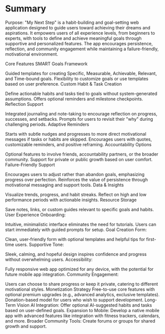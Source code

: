 # Summary

Purpose: "My Next Step" is a habit-building and goal-setting web application designed to guide users
toward achieving their dreams and aspirations. It empowers users of all experience levels, from
beginners to experts, with tools to define and achieve meaningful goals through supportive and
personalized features. The app encourages persistence, reflection, and community engagement while
maintaining a failure-friendly, motivational environment.

Core Features SMART Goals Framework

Guided templates for creating Specific, Measurable, Achievable, Relevant, and Time-bound goals.
Flexibility to customize goals or use templates based on user preference. Custom Habit & Task
Creation

Define actionable habits and tasks tied to goals without system-generated assumptions. Offers
optional reminders and milestone checkpoints. Reflection Support

Integrated journaling and note-taking to encourage reflection on progress, successes, and setbacks.
Prompts for users to revisit their "why" during challenging periods. Adaptive Reminders

Starts with subtle nudges and progresses to more direct motivational messages if tasks or habits are
skipped. Encourages users with quotes, customizable reminders, and positive reframing.
Accountability Options

Optional features to involve friends, accountability partners, or the broader community. Support for
private or public growth based on user comfort. Failure-Friendly Support

Encourages users to adjust rather than abandon goals, emphasizing progress over perfection.
Reinforces the value of persistence through motivational messaging and support tools. Data &
Insights

Visualize trends, progress, and habit streaks. Reflect on high and low performance periods with
actionable insights. Resource Storage

Save notes, links, or custom guides relevant to specific goals and habits. User Experience
Onboarding:

Intuitive, minimalistic interface eliminates the need for tutorials. Users can start immediately
with guided prompts for setup. Goal Creation Form:

Clean, user-friendly form with optional templates and helpful tips for first-time users. Supportive
Tone:

Sleek, calming, and hopeful design inspires confidence and progress without overwhelming users.
Accessibility:

Fully responsive web app optimized for any device, with the potential for future mobile app
integration. Community Engagement:

Users can choose to share progress or keep it private, catering to different motivational styles.
Monetization Strategy Free-to-use core features with optional premium upgrades (e.g., advanced
analytics, exclusive templates). Donation-based model for users who wish to support development.
Long-Term Vision AI Integration: Offer optional AI-suggested habits and tasks based on user-defined
goals. Expansion to Mobile: Develop a native mobile app with advanced features like integration with
fitness trackers, calendars, and more. Broader Community Tools: Create forums or groups for shared
growth and support.
